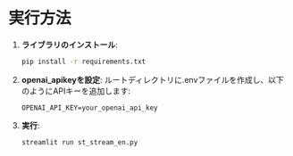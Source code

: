 # 実行方法

1. **ライブラリのインストール**:
   ```bash
   pip install -r requirements.txt
   ```

2. **openai_apikeyを設定**:
   ルートディレクトリに.envファイルを作成し、以下のようにAPIキーを追加します:
   ```.env
   OPENAI_API_KEY=your_openai_api_key
   ```

3. **実行**:
   ```bash
   streamlit run st_stream_en.py
   ```

